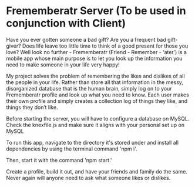 # Frememberatr Server (To be used in conjunction with Client)

Have you ever gotten someone a bad gift? Are you a frequent bad gift-giver? Does life leave
too little time to think of a good present for those you love? Well look no further -
Frememberatr (Friend - Remember - ‘ater’) is a mobile app whose main purpose is to let you
look up the information you need to make someone in your life very happy!

My project solves the problem of remembering the likes and dislikes of all the people in
your life. Rather than store all that information in the messy, disorganized database that is the
human brain, simply log on to your Frememberatr profile and look up what you need to know.
Each user makes their own profile and simply creates a collection log of things they like, and
things they don’t like.

Before starting the server, you will have to configure a database on MySQL. Check the knexfile.js and make sure it aligns with your personal set up on MySQL

To run this app, navigate to the directory it's stored under and install all dependencies by using the terminal command 'npm i'.

Then, start it with the command 'npm start.'

Create a profile, build it out, and have your friends and family do the same. Never again will anyone need to ask what someone likes or dislikes.
